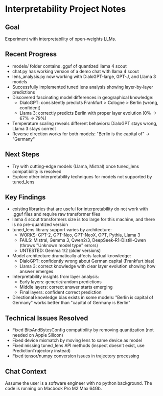 # Interpretability Project Notes

## Goal
Experiment with interpretability of open-weights LLMs.

## Recent Progress
- models/ folder contains .gguf of quantized llama 4 scout
- chat.py has working version of a demo chat with llama 4 scout
- lens_analysis.py now working with DialoGPT-large, GPT-J, and Llama 3 models
- Successfully implemented tuned lens analysis showing layer-by-layer predictions
- Discovered fascinating model differences in geographical knowledge:
  - DialoGPT: consistently predicts Frankfurt > Cologne > Berlin (wrong, confident)
  - Llama 3: correctly predicts Berlin with proper layer evolution (0% → 67% → 79%)
- Temperature scaling reveals different behaviors: DialoGPT stays wrong, Llama 3 stays correct
- Reverse direction works for both models: "Berlin is the capital of" → "Germany"

## Next Steps
- Try with cutting-edge models (Llama, Mistral) once tuned_lens compatibility is resolved
- Explore other interpretability techniques for models not supported by tuned_lens

## Key Findings
- existing libraries that are useful for interpretability do not work with .gguf files and require raw transformer files
- llama 4 scout transformers size is too large for this machine, and there is no pre-quantized version
- tuned_lens library support varies by architecture:
  - WORKS: GPT-2, GPT-Neo, GPT-NeoX, OPT, Pythia, Llama 3
  - FAILS: Mistral, Gemma 3, Qwen2/3, DeepSeek-R1-Distill-Qwen (throws "Unknown model type" errors)
  - UNTESTED: Gemma 1/2 (older versions)
- Model architecture dramatically affects factual knowledge:
  - DialoGPT: confidently wrong about German capital (Frankfurt bias)
  - Llama 3: correct knowledge with clear layer evolution showing how answer emerges
- Interpretability insights from layer analysis:
  - Early layers: generic/random predictions
  - Middle layers: correct answer starts emerging  
  - Final layers: confident correct prediction
- Directional knowledge bias exists in some models: "Berlin is capital of Germany" works better than "capital of Germany is Berlin"

## Technical Issues Resolved
- Fixed BitsAndBytesConfig compatibility by removing quantization (not needed on Apple Silicon)
- Fixed device mismatch by moving lens to same device as model
- Fixed missing tuned_lens API methods (inspect doesn't exist, use PredictionTrajectory instead)
- Fixed tensor/numpy conversion issues in trajectory processing

## Chat Context
Assume the user is a software engineer with no python background.
The code is running on Macbook Pro M2 Max 64Gb.
